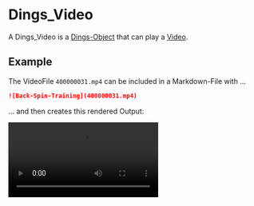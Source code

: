 # Dings_Video

A Dings_Video is a [Dings-Object](300040000.md) that can play a [Video](700018.md).

## Example

The VideoFile `400000031.mp4` can be included in a Markdown-File with ...

```markdown
![Back-Spin-Training](400000031.mp4)
```

... and then creates this rendered Output:

![Back-Spin-Training](400000031.mp4)
